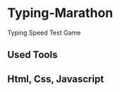 # Typing-Marathon
Typing Speed Test Game

Used Tools
-----------------------
Html, Css, Javascript
-----------------------
